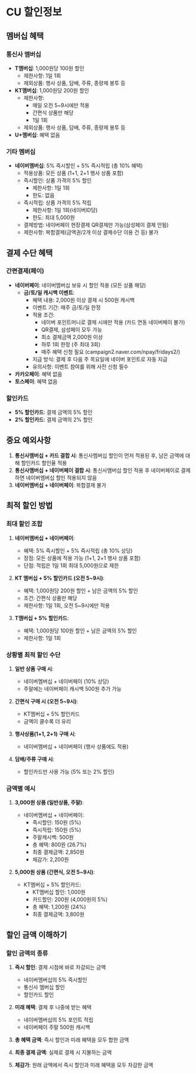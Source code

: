 # CU 할인정보

## 멤버십 혜택

### 통신사 멤버십

- **T멤버십**: 1,000원당 100원 할인
  - 제한사항: 1일 1회
  - 제외상품: 행사 상품, 담배, 주류, 종량제 봉투 등
- **KT멤버십**: 1,000원당 200원 할인
  - 제한사항:
    - 매일 오전 5~9시에만 적용
    - 간편식 상품만 해당
    - 1일 1회
  - 제외상품: 행사 상품, 담배, 주류, 종량제 봉투 등
- **U+멤버십**: 혜택 없음

### 기타 멤버십

- **네이버멤버십**: 5% 즉시할인 + 5% 즉시적립 (총 10% 혜택)
  - 적용상품: 모든 상품 (1+1, 2+1 행사 상품 포함)
  - 즉시할인: 상품 가격의 5% 할인
    - 제한사항: 1일 1회
    - 한도: 없음
  - 즉시적립: 상품 가격의 5% 적립
    - 제한사항: 1일 1회(네이버ID당)
    - 한도: 최대 5,000원
  - 결제방법: 네이버페이 현장결제 QR결제만 가능(삼성페이 결제 안됨)
  - 제한사항: 복합결제(금액권/2개 이상 결제수단 이용 건 등) 불가

## 결제 수단 혜택

### 간편결제(페이)

- **네이버페이**: 네이버멤버십 보유 시 할인 적용 (모든 상품 해당)
  - **금/토/일 캐시백 이벤트**:
    - 혜택 내용: 2,000원 이상 결제 시 500원 캐시백
    - 이벤트 기간: 매주 금/토/일 한정
    - 적용 조건:
      - 네이버 포인트머니로 결제 시에만 적용 (카드 연동 네이버페이 불가)
      - QR결제, 삼성페이 모두 가능
      - 최소 결제금액 2,000원 이상
      - 하루 1회 한정 (주 최대 3회)
      - 매주 혜택 신청 필요 (campaign2.naver.com/npay/fridays2/)
    - 지급 방식: 결제 후 다음 주 목요일에 네이버 포인트로 자동 지급
    - 유의사항: 이벤트 참여를 위해 사전 신청 필수
- **카카오페이**: 혜택 없음
- **토스페이**: 혜택 없음

### 할인카드

- **5% 할인카드**: 결제 금액의 5% 할인
- **2% 할인카드**: 결제 금액의 2% 할인

## 중요 예외사항

1. **통신사멤버십 + 카드 결합 시**: 통신사멤버십 할인이 먼저 적용된 후, 남은 금액에 대해 할인카드 할인율 적용
2. **통신사멤버십 + 네이버페이 결합 시**: 통신사멤버십 할인 적용 후 네이버페이로 결제하면 네이버멤버십 할인 적용되지 않음
3. **네이버멤버십 + 네이버페이**: 복합결제 불가

## 최적 할인 방법

### 최대 할인 조합

1. **네이버멤버십 + 네이버페이**:

   - 혜택: 5% 즉시할인 + 5% 즉시적립 (총 10% 상당)
   - 장점: 모든 상품에 적용 가능 (1+1, 2+1 행사 상품 포함)
   - 단점: 적립은 1일 1회 최대 5,000원으로 제한

2. **KT 멤버십 + 5% 할인카드 (오전 5~9시)**:

   - 혜택: 1,000원당 200원 할인 + 남은 금액의 5% 할인
   - 조건: 간편식 상품만 해당
   - 제한사항: 1일 1회, 오전 5~9시에만 적용

3. **T멤버십 + 5% 할인카드**:
   - 혜택: 1,000원당 100원 할인 + 남은 금액의 5% 할인
   - 제한사항: 1일 1회

### 상황별 최적 할인 수단

1. **일반 상품 구매 시**:

   - 네이버멤버십 + 네이버페이 (10% 상당)
   - 주말에는 네이버페이 캐시백 500원 추가 가능

2. **간편식 구매 시 (오전 5~9시)**:

   - KT멤버십 + 5% 할인카드
   - 금액이 클수록 더 유리

3. **행사상품(1+1, 2+1) 구매 시**:

   - 네이버멤버십 + 네이버페이 (행사 상품에도 적용)

4. **담배/주류 구매 시**:
   - 할인카드만 사용 가능 (5% 또는 2% 할인)

### 금액별 예시

1. **3,000원 상품 (일반상품, 주말)**:

   - 네이버멤버십 + 네이버페이:
     - 즉시할인: 150원 (5%)
     - 즉시적립: 150원 (5%)
     - 주말캐시백: 500원
     - 총 혜택: 800원 (26.7%)
     - 최종 결제금액: 2,850원
     - 체감가: 2,200원

2. **5,000원 상품 (간편식, 오전 5~9시)**:
   - KT멤버십 + 5% 할인카드:
     - KT멤버십 할인: 1,000원
     - 카드할인: 200원 (4,000원의 5%)
     - 총 혜택: 1,200원 (24%)
     - 최종 결제금액: 3,800원

## 할인 금액 이해하기

### 할인 금액의 종류

1. **즉시 할인**: 결제 시점에 바로 차감되는 금액

   - 네이버멤버십의 5% 즉시할인
   - 통신사 멤버십 할인
   - 할인카드 할인

2. **미래 혜택**: 결제 후 나중에 받는 혜택

   - 네이버멤버십의 5% 포인트 적립
   - 네이버페이 주말 500원 캐시백

3. **총 혜택 금액**: 즉시 할인과 미래 혜택을 모두 합한 금액

4. **최종 결제 금액**: 실제로 결제 시 지불하는 금액

5. **체감가**: 원래 금액에서 즉시 할인과 미래 혜택을 모두 차감한 금액

